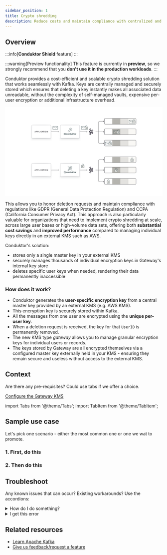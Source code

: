 ```yaml
---
sidebar_position: 1
title: Crypto shredding
description: Reduce costs and maintain compliance with centralized and secure key management
---
```


## Overview
:::info[**Conduktor Shield** feature]
:::

:::warning[Preview functionality]
This feature is currently in **preview**, so we strongly recommend that you **don't use it in the production workloads**.
:::

Conduktor provides a cost-efficient and scalable crypto shredding solution that works seamlessly with Kafka. Keys are centrally managed and securely stored which ensures that deleting a key instantly makes all associated data unreadable, without the complexity of self-managed vaults, expensive per-user encryption or additional infrastructure overhead.

![Conduktor's crypto shredding solution](/images/changelog/gateway/v3.7.0/crypto-shredding-concept.png)

This allows you to honor deletion requests and maintain compliance with regulations like GDPR (General Data Protection Regulation) and CCPA (California Consumer Privacy Act). This approach is also particularly valuable for organizations that need to implement crypto shredding at scale, across large user bases or high-volume data sets, offering both **substantial cost savings** and **improved performance** compared to managing individual keys directly in an external KMS such as AWS.

Conduktor's solution:
- stores only a single master key in your external KMS
- securely manages thousands of individual encryption keys in Gateway's internal key store
- deletes specific user keys when needed, rendering their data permanently inaccessible

### How does it work?
- Conduktor generates the **user-specific encryption key** from a central master key provided by an external KMS (e.g. AWS KMS).
- This encryption key is securely stored within Kafka.
- All the messages from one user are encrypted using the **unique per-user key**.
- When a deletion request is received, the key for that `UserID` is permanently removed.
- The new KMS type *gateway* allows you to manage granular encryption keys for individual users or records.
- The keys stored by Gateway are all encrypted themselves via a configured master key externally held in your KMS - ensuring they remain secure and useless without access to the external KMS.

## Context 
Are there any pre-requisites? Could use tabs if we offer a choice.

[Configure the Gateway KMS](/gateway/interceptors/data-security/encryption/encryption-configuration#gateway-kms)

import Tabs from '@theme/Tabs'; import TabItem from '@theme/TabItem';

<Tabs>
<TabItem value="TAB 1" label="TAB ONE">

</TabItem>
<TabItem value="TAB 2" label="TAB TWO">

</TabItem>
</Tabs>


## Sample use case
Let's pick one scenario - either the most common one or one we wat to promote.

###  1. First, do this

###  2. Then do this


## Troubleshoot
Any known issues that can occur? Existing workarounds? Use the accordions:
<details>
  <summary>How do I do something?</summary>
  <p>Answer.</p>
</details>
<details>
  <summary>I get this error</summary>
  <p>Explain how to resolve it</p>
</details>


## Related resources
- [Learn Apache Kafka](https://learn.conduktor.io/kafka/)
- [Give us feedback/request a feature](https://conduktor.io/roadmap)
